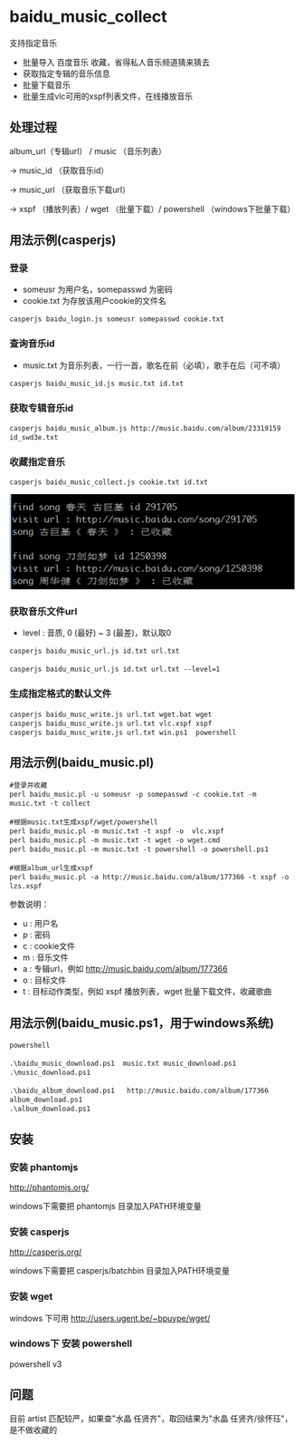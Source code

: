 baidu_music_collect
=================
支持指定音乐 
- 批量导入 百度音乐 收藏，省得私人音乐频道猜来猜去
- 获取指定专辑的音乐信息
- 批量下载音乐
- 批量生成vlc可用的xspf列表文件，在线播放音乐

处理过程
--------

album_url（专辑url） / music （音乐列表）

->  music_id （获取音乐id）

-> music_url （获取音乐下载url）

->  xspf （播放列表）/ wget （批量下载）/ powershell （windows下批量下载）


用法示例(casperjs)
------------------

### 登录
- someusr 为用户名，somepasswd 为密码
- cookie.txt 为存放该用户cookie的文件名
```
casperjs baidu_login.js someusr somepasswd cookie.txt
```

### 查询音乐id
- music.txt 为音乐列表，一行一首，歌名在前（必填），歌手在后（可不填）
```
casperjs baidu_music_id.js music.txt id.txt
```

### 获取专辑音乐id
```
casperjs baidu_music_album.js http://music.baidu.com/album/23319159 id_swd3e.txt
```

### 收藏指定音乐
```
casperjs baidu_music_collect.js cookie.txt id.txt
```
![baidu_music_collect.png](baidu_music_collect.png)

### 获取音乐文件url
- level : 音质, 0 (最好) ~ 3 (最差)，默认取0
```
casperjs baidu_music_url.js id.txt url.txt

casperjs baidu_music_url.js id.txt url.txt --level=1
```

### 生成指定格式的默认文件
```
casperjs baidu_musc_write.js url.txt wget.bat wget
casperjs baidu_musc_write.js url.txt vlc.xspf xspf
casperjs baidu_musc_write.js url.txt win.ps1  powershell
```


用法示例(baidu_music.pl)
------------------------

```
#登录并收藏
perl baidu_music.pl -u someusr -p somepasswd -c cookie.txt -m music.txt -t collect

#根据music.txt生成xspf/wget/powershell
perl baidu_music.pl -m music.txt -t xspf -o  vlc.xspf
perl baidu_music.pl -m music.txt -t wget -o wget.cmd
perl baidu_music.pl -m music.txt -t powershell -o powershell.ps1

#根据album_url生成xspf
perl baidu_music.pl -a http://music.baidu.com/album/177366 -t xspf -o lzs.xspf
```

参数说明：
- u : 用户名
- p : 密码
- c : cookie文件
- m : 音乐文件
- a : 专辑url，例如 http://music.baidu.com/album/177366
- o : 目标文件
- t : 目标动作类型，例如 xspf 播放列表，wget 批量下载文件，收藏歌曲


用法示例(baidu_music.ps1，用于windows系统)
------------------------------------------
```
powershell

.\baidu_music_download.ps1  music.txt music_download.ps1
.\music_download.ps1

.\baidu_album_download.ps1   http://music.baidu.com/album/177366  album_download.ps1
.\album_download.ps1
```

安装
----

### 安装 phantomjs

http://phantomjs.org/

windows下需要把 phantomjs 目录加入PATH环境变量

### 安装 casperjs

http://casperjs.org/

windows下需要把 casperjs/batchbin 目录加入PATH环境变量

### 安装 wget

windows 下可用 http://users.ugent.be/~bpuype/wget/

### windows下 安装 powershell

powershell v3


问题
----

目前 artist 匹配较严，如果查"水晶 任贤齐"，取回结果为"水晶 任贤齐/徐怀珏"，是不做收藏的


